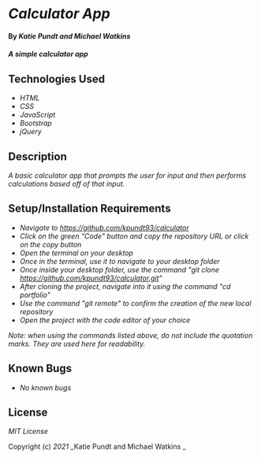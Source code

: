 # _Calculator App_

#### By _**Katie Pundt and Michael Watkins**_

#### _A simple calculator app_

## Technologies Used

* _HTML_
* _CSS_
* _JavaScript_
* _Bootstrap_
* _jQuery_

## Description

_A basic calculator app that prompts the user for input and then performs calculations based off of that input._

## Setup/Installation Requirements

* _Navigate to https://github.com/kpundt93/calculator_
* _Click on the green "Code" button and copy the repository URL or click on the copy button_
* _Open the terminal on your desktop_
* _Once in the terminal, use it to navigate to your desktop folder_
* _Once inside your desktop folder, use the command "git clone https://github.com/kpundt93/calculator.git"_
* _After cloning the project, navigate into it using the command "cd portfolio"_
* _Use the command "git remote" to confirm the creation of the new local repository_
* _Open the project with the code editor of your choice_

_Note: when using the commands listed above, do not include the quotation marks. They are used here for readability._

## Known Bugs

* _No known bugs_

## License

_MIT License_

Copyright (c) _2021_ _Katie Pundt and Michael Watkins _